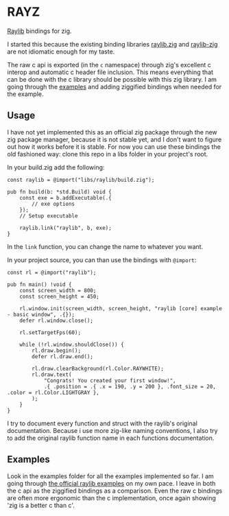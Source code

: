 # RAYZ

[Raylib](https://www.raylib.com) bindings for zig.

I started this because the existing binding libraries 
[raylib.zig](https://github.com/ryupold/raylib.zig) and 
[raylib-zig](https://github.com/Not-Nik/raylib-zig) are not idiomatic enough for my taste.

The raw c api is exported (in the `c` namespace) through zig's excellent c interop and automatic 
c header file inclusion. This means everything that can be done with the c library should be 
possible with this zig library. I am going through the 
[examples](https://www.raylib.com/examples.html) and adding ziggified bindings when needed for the
example.

## Usage

I have not yet implemented this as an official zig package through the new zig package manager, 
because it is not stable yet, and I don't want to figure out how it works before it is stable.
For now you can use these bindings the old fashioned way: clone this repo in a libs folder in
your project's root.

In your build.zig add the following:
```zig
const raylib = @import("libs/raylib/build.zig");

pub fn build(b: *std.Build) void {
    const exe = b.addExecutable(.{
        // exe options
    });
    // Setup executable

    raylib.link("raylib", b, exe);
}
```

In the `link` function, you can change the name to whatever you want.

In your project source, you can than use the bindings with `@import`:
```zig
const rl = @import("raylib");

pub fn main() !void {
    const screen_width = 800;
    const screen_height = 450;

    rl.window.init(screen_width, screen_height, "raylib [core] example - basic window", .{});
    defer rl.window.close();

    rl.setTargetFps(60);

    while (!rl.window.shouldClose()) {
        rl.draw.begin();
        defer rl.draw.end();

        rl.draw.clearBackground(rl.Color.RAYWHITE);
        rl.draw.text(
            "Congrats! You created your first window!",
            .{ .position = .{ .x = 190, .y = 200 }, .font_size = 20, .color = rl.Color.LIGHTGRAY },
        );
    }
}
```

I try to document every function and struct with the raylib's original documentation. Because i 
use more zig-like naming conventions, I also try to add the original raylib function name in each 
functions documentation.

## Examples

Look in the examples folder for all the examples implemented so far. I am going through 
[the official raylib examples](https://www.raylib.com/examples.html) on my own pace. I leave in 
both the c api as the ziggified bindings as a comparison. Even the raw c bindings are often more 
ergonomic than the c implementation, once again showing 'zig is a better c than c'.

